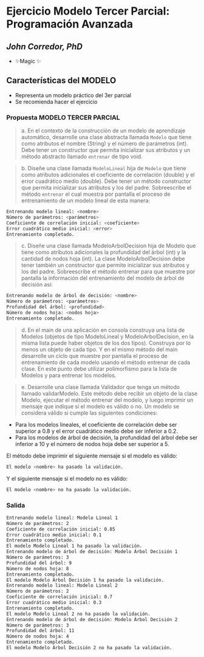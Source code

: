 # Ejercicio Modelo Tercer Parcial: Programación Avanzada
## _John Corredor, PhD_

- ✨Magic ✨

## Características del MODELO
- Representa un modelo práctico del 3er parcial
- Se recomienda hacer el ejercicio


### Propuesta MODELO TERCER PARCIAL


> a. En el contexto de la construcción de un modelo de aprendizaje automático, desarrolle una clase abstracta llamada ```Modelo``` que tiene como atributos el nombre (String) y el número de parámetros (int). Debe tener un constructor que permita inicializar sus atributos y un método abstracto llamado ```entrenar``` de tipo void.

> b. Diseñe una clase llamada ```ModeloLineal``` hija de ```Modelo``` que tiene como atributos adicionales el coeficiente de correlación (double) y el error cuadrático medio (double). Debe tener un método constructor que permita inicializar sus atributos y los del padre. Sobreescribe el método ```entrenar``` el cual muestra por pantalla el proceso de entrenamiento de un modelo lineal de esta manera:

```bash
Entrenando modelo lineal: <nombre>
Número de parámetros: <parámetros>
Coeficiente de correlación inicial: <coeficiente>
Error cuadrático medio inicial: <error>
Entrenamiento completado.
```

> c. Diseñe una clase llamada ModeloArbolDecision hija de Modelo que tiene como atributos adicionales la profundidad del árbol (int) y la cantidad de nodos hoja (int). La clase ModeloArbolDecision debe tener también un constructor que permite inicializar sus atributos y los del padre. Sobreescribe el método entrenar para que muestre por pantalla la información del entrenamiento del modelo de árbol de decisión así:

```bash
Entrenando modelo de árbol de decisión: <nombre>
Número de parámetros: <parámetros>
Profundidad del árbol: <profundidad>
Número de nodos hoja: <nodos hoja>
Entrenamiento completado.
```

> d. En el main de una aplicación en consola construya una lista de Modelos (objetos de tipo ModeloLineal y ModeloArbolDecision, en la misma lista puede haber objetos de los dos tipos). Construya por lo menos un objeto de cada tipo. Y en el mismo método del main desarrolle un ciclo que muestre por pantalla el proceso de entrenamiento de cada modelo usando el método entrenar de cada clase. En este punto debe utilizar polimorfismo para la lista de Modelos y para entrenar los modelos.

> e. Desarrolle una clase llamada Validador que tenga un método llamado validarModelo. Este método debe recibir un objeto de la clase Modelo, ejecutar el método entrenar del modelo, y luego imprimir un mensaje que indique si el modelo es válido o no. Un modelo se considera válido si cumple las siguientes condiciones:

* Para los modelos lineales, el coeficiente de correlación debe ser superior a 0.8 y el error cuadrático medio debe ser inferior a 0.2.
* Para los modelos de árbol de decisión, la profundidad del árbol debe ser inferior a 10 y el número de nodos hoja debe ser superior a 5.

El método debe imprimir el siguiente mensaje si el modelo es válido:

```bash
El modelo <nombre> ha pasado la validación.
```

Y el siguiente mensaje si el modelo no es válido:

```bash
El modelo <nombre> no ha pasado la validación.
```

### Salida
```bash
Entrenando modelo lineal: Modelo Lineal 1
Número de parámetros: 2
Coeficiente de correlación inicial: 0.85
Error cuadrático medio inicial: 0.1
Entrenamiento completado.
El modelo Modelo Lineal 1 ha pasado la validación.
Entrenando modelo de árbol de decisión: Modelo Árbol Decisión 1
Número de parámetros: 3
Profundidad del árbol: 9
Número de nodos hoja: 8
Entrenamiento completado.
El modelo Modelo Árbol Decisión 1 ha pasado la validación.
Entrenando modelo lineal: Modelo Lineal 2
Número de parámetros: 2
Coeficiente de correlación inicial: 0.7
Error cuadrático medio inicial: 0.3
Entrenamiento completado.
El modelo Modelo Lineal 2 no ha pasado la validación.
Entrenando modelo de árbol de decisión: Modelo Árbol Decisión 2
Número de parámetros: 3
Profundidad del árbol: 11
Número de nodos hoja: 4
Entrenamiento completado.
El modelo Modelo Árbol Decisión 2 no ha pasado la validación.
